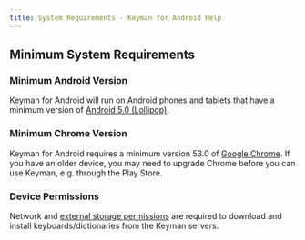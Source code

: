 ```yaml
---
title: System Requirements - Keyman for Android Help
---
```


## Minimum System Requirements

### Minimum Android Version
Keyman for Android will run on Android phones and tablets that have a minimum version of
[Android 5.0 (Lollipop)](https://developer.android.com/about/versions/lollipop).

### Minimum Chrome Version
Keyman for Android requires a minimum version 53.0 of [Google
Chrome](https://play.google.com/store/apps/details?id=com.android.chrome).
If you have an older device, you may need to upgrade Chrome before you can use
Keyman, e.g. through the Play Store.

### Device Permissions
Network and [external storage permissions](../troubleshooting/grant-storage-permission) are required to download and install keyboards/dictionaries from the Keyman servers.
